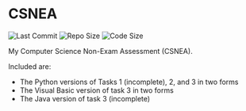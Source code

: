# CSNEA

![Last Commit](https://img.shields.io/github/last-commit/DoctorDalek1963/CSNEA)
![Repo Size](https://img.shields.io/github/repo-size/DoctorDalek1963/CSNEA)
![Code Size](https://img.shields.io/github/languages/code-size/DoctorDalek1963/CSNEA)

My Computer Science Non-Exam Assessment (CSNEA).

Included are:
- The Python versions of Tasks 1 (incomplete), 2, and 3 in two forms
- The Visual Basic version of task 3 in two forms
- The Java version of task 3 (incomplete)
